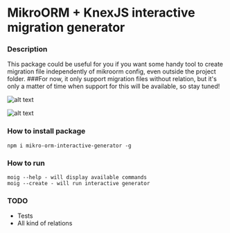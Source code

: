 # MikroORM + KnexJS interactive migration generator

### Description

This package could be useful for you if you want some handy tool to create migration file independently of mikroorm config, even outside the project folder. 
###For now, it only support migration files without relation, but it's only a matter of time when support for this will be available, so stay tuned!

![alt text](https://i.imgur.com/wSGwVTp.png "Title")


![alt text](https://i.imgur.com/b19SkrS.png "Title")

### How to install package

```
npm i mikro-orm-interactive-generator -g
```

### How to run

```
moig --help - will display available commands
moig --create - will run interactive generator 
```

### TODO

- Tests
- All kind of relations


